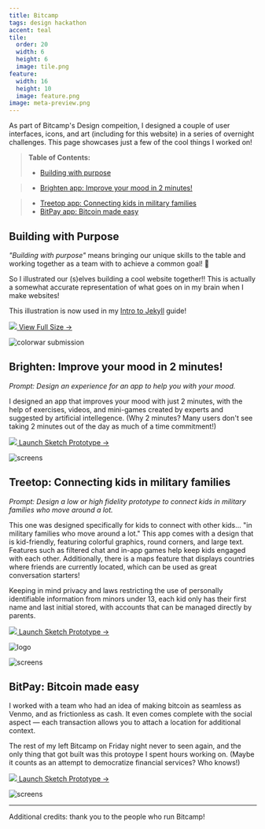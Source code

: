 ```yaml
---
title: Bitcamp
tags: design hackathon
accent: teal
tile:
  order: 20
  width: 6
  height: 6
  image: tile.png
feature:
  width: 16
  height: 10
  image: feature.png
image: meta-preview.png
---
```


As part of Bitcamp's Design compeition, I designed a couple of user interfaces, icons, and art (including for this website) in a series of overnight challenges. This page showcases just a few of the cool things I worked on!

> **Table of Contents:**
> 
> - [Building with purpose](#building-with-purpose)
<!-- > - [Soothing FLAME RED lava lamp](#soothing-flame-red-lava-lamp) -->
<!-- > - [Bitstrict fresh & organic taco sauces](#bitstrict-fresh--organic-taco-sauces) -->
> - [Brighten app: Improve your mood in 2 minutes!](#brighten-improve-your-mood-in-2-minutes)
<!-- > - [Bitchella concert (feat. lots of hype artists)](#bitchella-concert-feat-lots-of-hype-artists) -->
> - [Treetop app: Connecting kids in military families](#treetop-connecting-kids-in-military-families)
> - [BitPay app: Bitcoin made easy](#bitpay-app-bitcoin-made-easy)
<!-- > - [Various mentorship](#various-mentorship)  -->

## Building with Purpose

_"Building with purpose"_ means bringing our unique skills to the table and working together as a team with to achieve a common goal! 🙌

So I illustrated our (s)elves building a cool website together!! This is actually a somewhat accurate representation of what goes on in my brain when I make websites!

This illustration is now used in my [Intro to Jekyll](/jekyll-starter) guide!

<a href="https://cdn.glitch.com/2d246102-8341-4166-a220-b39d607c9218/colorwar.png?1555223309858" target="_blank" class="button uno"><img src="https://icon.now.sh/insert_photo" /> View Full Size →</a>

![colorwar submission](https://cdn.glitch.com/2d246102-8341-4166-a220-b39d607c9218/colorwar.png?1555223309858)

<!-- ## Soothing FLAME RED lava lamp

_Promopt: Design something soothing using FLAME RED as one of the colors (#FF3F46)._

Red and soothing? I was thinking of something along the lines of a cough drop, lava lamp, or even the interior of [an Virgin America airplane](https://www.google.com/search?tbm=isch&source=hp&q=virgin+america+interior&oq=virgin+america+interior)! I ultimately went with the lava lamp idea.

![lava lamp](https://cdn.glitch.com/2d246102-8341-4166-a220-b39d607c9218/lava%20lamp.png?1555224155862)

## Bitstrict fresh & organic taco sauces

_Prompt: Use bitcamp pixels as part of a luxury product packaging campaign. Alternatively: Design a Bitcamp branded food._

Introducting Bitstrict Taco: a bunch of fresh & organic sauces sold exclusively at Hole Foods. You know it's good because the packaging says the company is as old as the United States!

![tacos](https://cdn.glitch.com/2d246102-8341-4166-a220-b39d607c9218/bitstrict taco.png?1555224895350)

Here are potential applications for ads, and how the bitcamp pixels are placed in relation to the hotness of the sauce. Basically, for each step the sauce gets hotter, an additional row of pixels is shown.

![ads](https://cdn.glitch.com/2d246102-8341-4166-a220-b39d607c9218/bitstrict ads.png?1555224895201)
![screens](https://cdn.glitch.com/2d246102-8341-4166-a220-b39d607c9218/bitstrict artboards.png?1555224895283)
 -->
## Brighten: Improve your mood in 2 minutes!

_Prompt: Design an experience for an app to help you with your mood._

I designed an app that improves your mood with just 2 minutes, with the help of exercises, videos, and mini-games created by experts and suggested by artificial intellegence. (Why 2 minutes? Many users don't see taking 2 minutes out of the day as much of a time commitment!)

<a href="https://sketch.cloud/s/49qJo/9PQRRAP/play" target="_blank" class="button uno"><img src="https://icon.now.sh/phone_iphone" /> Launch Sketch Prototype →</a>

![screens](https://cdn.glitch.com/2d246102-8341-4166-a220-b39d607c9218/brighten%20artboards.png?1555224488955)

<!-- ## Bitchella concert (feat. lots of hype artists)

_Prompt: Design something hype only using a shade of pale blue._

There's nothing that says I can't use a transparent color! So using only white and overlays of #004980 at 25% alpha, I made a **HYPE** concert poster featuring **all of your favourite artists** from the Billboard Top 40 lists!

![concert poster](https://cdn.glitch.com/2d246102-8341-4166-a220-b39d607c9218/concert.png?1555223939824)
 -->
## Treetop: Connecting kids in military families

_Prompt: Design a low or high fidelity prototype to connect kids in military families who move around a lot._

This one was designed specifically for kids to connect with other kids... "in military families who move around a lot." This app comes with a design that is kid-friendly, featuring colorful graphics, round corners, and large text. Features such as filtered chat and in-app games help keep kids engaged with each other. Additionally, there is a maps feature that displays countries where friends are currently located, which can be used as great conversation starters!

Keeping in mind privacy and laws restricting the use of personally identifiable information from minors under 13, each kid only has their first name and last initial stored, with accounts that can be managed directly by parents.

<a href="https://sketch.cloud/s/49qJo/oY2110Y/play" target="_blank" class="button uno"><img src="https://icon.now.sh/phone_iphone" /> Launch Sketch Prototype →</a>

![logo](https://cdn.glitch.com/2d246102-8341-4166-a220-b39d607c9218/treetop.png?1555223856126)

![screens](https://cdn.glitch.com/2d246102-8341-4166-a220-b39d607c9218/treetop%20artboards.png?1555223894761)

## BitPay: Bitcoin made easy

I worked with a team who had an idea of making bitcoin as seamless as Venmo, and as frictionless as cash. It even comes complete with the social aspect — each transaction allows you to attach a location for additional context.

The rest of my left Bitcamp on Friday night never to seen again, and the only thing that got built was this protoype I spent hours working on. (Maybe it counts as an attempt to democratize financial services? Who knows!)

<a href="https://sketch.cloud/s/49qJo/QbYjjv8/play" target="_blank" class="button uno"><img src="https://icon.now.sh/phone_iphone" /> Launch Sketch Prototype →</a>

![screens](https://cdn.glitch.com/2d246102-8341-4166-a220-b39d607c9218/bitpay%20artboards.png?1555224619997)

<!-- ## Various mentorship

I also helped even more along the way. Here are some of them below:

I helped a team trying to do Twitter search for social issues brainstorm a basic user interface.

![photo](https://cdn.glitch.com/2d246102-8341-4166-a220-b39d607c9218/ui brainstorm.png?1555226383748)

I also worked on another team with adding color and typography to their mental health app.

![photo](https://cdn.glitch.com/2d246102-8341-4166-a220-b39d607c9218/color improvements.png?1555226383470)

Someone needed help with prettying up their command line application project, so I showed them the wonders of ASCII art!

![photo](https://cdn.glitch.com/2d246102-8341-4166-a220-b39d607c9218/ascii art.png?1555226383529)

A team needed last minute logo help, so I provided feedback that ultimated resulted in something like this (later renamed to PocDoc!)

![photo](https://cdn.glitch.com/2d246102-8341-4166-a220-b39d607c9218/pockdoc%20logo.png?1555226383672)

Bonus pic: here's my setup for the weekend. Yes, I did carry a monitor all the way from Philly.

![photo](https://cdn.glitch.com/2d246102-8341-4166-a220-b39d607c9218/bonus%3A my setup.png?1555226383938)
 -->
---

Additional credits: thank you to the people who run Bitcamp!
